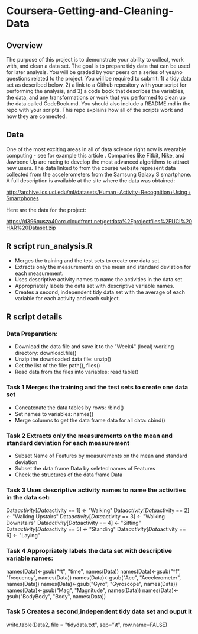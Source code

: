 # Coursera-Getting-and-Cleaning-Data

## Overview
The purpose of this project is to demonstrate your ability to collect, work with, and clean a data set. The goal is to prepare tidy data that can be used for later analysis. You will be graded by your peers on a series of yes/no questions related to the project. You will be required to submit: 1) a tidy data set as described below, 2) a link to a Github repository with your script for performing the analysis, and 3) a code book that describes the variables, the data, and any transformations or work that you performed to clean up the data called CodeBook.md. You should also include a README.md in the repo with your scripts. This repo explains how all of the scripts work and how they are connected.

## Data
One of the most exciting areas in all of data science right now is wearable computing - see for example this article . Companies like Fitbit, Nike, and Jawbone Up are racing to develop the most advanced algorithms to attract new users. The data linked to from the course website represent data collected from the accelerometers from the Samsung Galaxy S smartphone. A full description is available at the site where the data was obtained:

http://archive.ics.uci.edu/ml/datasets/Human+Activity+Recognition+Using+Smartphones

Here are the data for the project:

https://d396qusza40orc.cloudfront.net/getdata%2Fprojectfiles%2FUCI%20HAR%20Dataset.zip

## R script run_analysis.R
* Merges the training and the test sets to create one data set.
* Extracts only the measurements on the mean and standard deviation for each measurement.
* Uses descriptive activity names to name the activities in the data set
* Appropriately labels the data set with descriptive variable names.
* Creates a second, independent tidy data set with the average of each variable for each activity and each subject.

## R script details
### Data Preparation: 
* Download the data file and save it to the "Week4" (local) working directory: download.file()
* Unzip the downloaded data file: unzip()
* Get the list of the file: path(), files()
* Read data from the files into variables: read.table()

### Task 1 Merges the training and the test sets to create one data set
* Concatenate the data tables by rows: rbind()
* Set names to variables: names()
* Merge columns to get the data frame data for all data: cbind()

### Task 2 Extracts only the measurements on the mean and standard deviation for each measurement
* Subset Name of Features by measurements on the mean and standard deviation
* Subset the data frame Data by seleted names of Features
* Check the structures of the data frame Data

### Task 3 Uses descriptive activity names to name the activities in the data set:
Data$activity[Data$activity == 1] <- "Walking"
Data$activity[Data$activity == 2] <- "Walking Upstairs"
Data$activity[Data$activity == 3] <- "Walking Downstairs"
Data$activity[Data$activity == 4] <- "Sitting"
Data$activity[Data$activity == 5] <- "Standing"
Data$activity[Data$activity == 6] <- "Laying"

### Task 4 Appropriately labels the data set with descriptive variable names:
names(Data)<-gsub("^t", "time", names(Data))
names(Data)<-gsub("^f", "frequency", names(Data))
names(Data)<-gsub("Acc", "Accelerometer", names(Data))
names(Data)<-gsub("Gyro", "Gyroscope", names(Data))
names(Data)<-gsub("Mag", "Magnitude", names(Data))
names(Data)<-gsub("BodyBody", "Body", names(Data))

### Task 5 Creates a second,independent tidy data set and ouput it
write.table(Data2, file = "tidydata.txt", sep="\t", row.name=FALSE)



